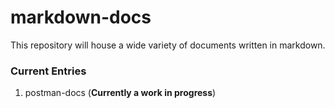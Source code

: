 # markdown-docs

This repository will house a wide variety of documents written in markdown.

### Current Entries
1. postman-docs (**Currently a work in progress**)
